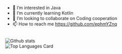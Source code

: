 - 👀 I’m interested in Java
- 🌱 I’m currently learning Kotlin
- 💞️ I’m looking to collaborate on Coding cooperation
- 📫 How to reach me <https://github.com/ephmYZnq>

<br>![Github stats](https://github-readme-stats.vercel.app/api?username=ephmyznq&show_icons=true&count_private=true)
<br>![Top Languages Card](https://github-readme-stats.vercel.app/api/top-langs/?username=NVlabs&layout=compact)

